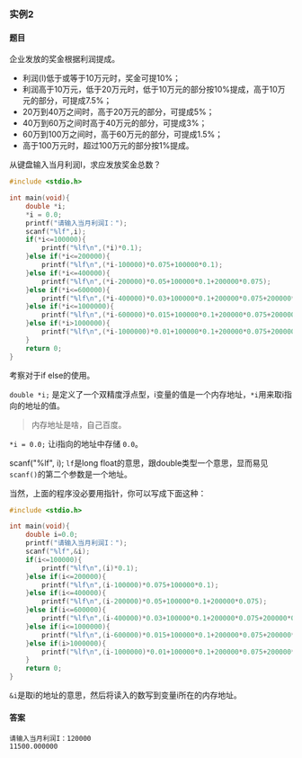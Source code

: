 ### 实例2

#### 题目

企业发放的奖金根据利润提成。

- 利润(I)低于或等于10万元时，奖金可提10%；
- 利润高于10万元，低于20万元时，低于10万元的部分按10%提成，高于10万元的部分，可提成7.5%；
- 20万到40万之间时，高于20万元的部分，可提成5%；
- 40万到60万之间时高于40万元的部分，可提成3%；
- 60万到100万之间时，高于60万元的部分，可提成1.5%；
- 高于100万元时，超过100万元的部分按1%提成。

从键盘输入当月利润I，求应发放奖金总数？

```C
#include <stdio.h>

int main(void){
    double *i;
    *i = 0.0;
    printf("请输入当月利润I：");
    scanf("%lf",i);
    if(*i<=100000){
        printf("%lf\n",(*i)*0.1);
    }else if(*i<=200000){
        printf("%lf\n",(*i-100000)*0.075+100000*0.1);
    }else if(*i<=400000){
        printf("%lf\n",(*i-200000)*0.05+100000*0.1+200000*0.075);
    }else if(*i<=600000){
        printf("%lf\n",(*i-400000)*0.03+100000*0.1+200000*0.075+200000*0.05);
    }else if(*i<=1000000){
        printf("%lf\n",(*i-600000)*0.015+100000*0.1+200000*0.075+200000*0.05+400000*0.03);
    }else if(*i>1000000){
        printf("%lf\n",(*i-1000000)*0.01+100000*0.1+200000*0.075+200000*0.05+400000*0.03+400000*0.015);
    }
    return 0;
}
```

考察对于if else的使用。

`double *i;` 是定义了一个双精度浮点型，i变量的值是一个内存地址，`*i`用来取i指向的地址的值。

>内存地址是啥，自己百度。

`*i = 0.0;` 让i指向的地址中存储 `0.0`。

scanf("%lf", i); `lf`是long float的意思，跟double类型一个意思，显而易见 `scanf()`的第二个参数是一个地址。

当然，上面的程序没必要用指针，你可以写成下面这种：

```C
#include <stdio.h>

int main(void){
    double i=0.0;
    printf("请输入当月利润I：");
    scanf("%lf",&i);
    if(i<=100000){
        printf("%lf\n",(i)*0.1);
    }else if(i<=200000){
        printf("%lf\n",(i-100000)*0.075+100000*0.1);
    }else if(i<=400000){
        printf("%lf\n",(i-200000)*0.05+100000*0.1+200000*0.075);
    }else if(i<=600000){
        printf("%lf\n",(i-400000)*0.03+100000*0.1+200000*0.075+200000*0.05);
    }else if(i<=1000000){
        printf("%lf\n",(i-600000)*0.015+100000*0.1+200000*0.075+200000*0.05+400000*0.03);
    }else if(i>1000000){
        printf("%lf\n",(i-1000000)*0.01+100000*0.1+200000*0.075+200000*0.05+400000*0.03+400000*0.015);
    }
    return 0;
}
```

`&i`是取i的地址的意思，然后将读入的数写到变量i所在的内存地址。

#### 答案

```
请输入当月利润I：120000
11500.000000
```
